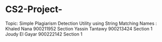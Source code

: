 # CS2-Project-
Topic: Simple Plagiarism Detection Utility using String Matching
Names : 
Khaled Nana  900211952 Section 
Yassin Tantawy 900213424  Section 1
Joudy El Gayar 900222142 Section 1 
